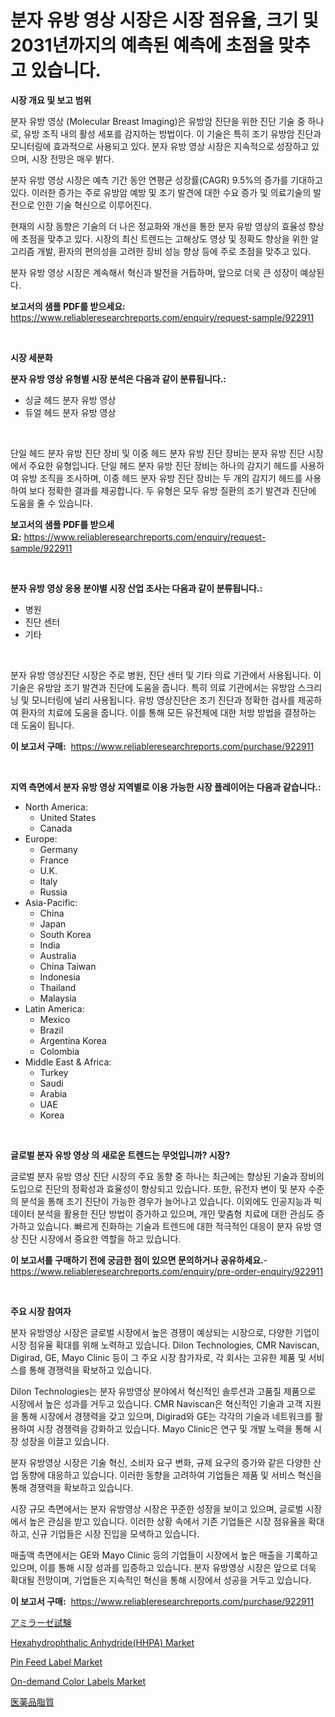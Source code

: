 <p><h1>분자 유방 영상 시장은 시장 점유율, 크기 및 2031년까지의 예측된 예측에 초점을 맞추고 있습니다.</h1></p><p><strong>시장 개요 및 보고 범위</strong></p>
<p><p>분자 유방 영상 (Molecular Breast Imaging)은 유방암 진단을 위한 진단 기술 중 하나로, 유방 조직 내의 활성 세포를 감지하는 방법이다. 이 기술은 특히 조기 유방암 진단과 모니터링에 효과적으로 사용되고 있다. 분자 유방 영상 시장은 지속적으로 성장하고 있으며, 시장 전망은 매우 밝다.</p><p>분자 유방 영상 시장은 예측 기간 동안 연평균 성장률(CAGR) 9.5%의 증가를 기대하고 있다. 이러한 증가는 주로 유방암 예방 및 조기 발견에 대한 수요 증가 및 의료기술의 발전으로 인한 기술 혁신으로 이루어진다.</p><p>현재의 시장 동향은 기술의 더 나은 정교화와 개선을 통한 분자 유방 영상의 효율성 향상에 초점을 맞추고 있다. 시장의 최신 트렌드는 고해상도 영상 및 정확도 향상을 위한 알고리즘 개발, 환자의 편의성을 고려한 장비 성능 향상 등에 주로 초점을 맞추고 있다.</p><p>분자 유방 영상 시장은 계속해서 혁신과 발전을 거듭하며, 앞으로 더욱 큰 성장이 예상된다.</p></p>
<p><strong>보고서의 샘플 PDF를 받으세요:</strong> <a href="https://www.reliableresearchreports.com/enquiry/request-sample/922911">https://www.reliableresearchreports.com/enquiry/request-sample/922911</a></p>
<p>&nbsp;</p>
<p><strong>시장 세분화</strong></p>
<p><strong>분자 유방 영상 유형별 시장 분석은 다음과 같이 분류됩니다.:</strong></p>
<p><ul><li>싱글 헤드 분자 유방 영상</li><li>듀얼 헤드 분자 유방 영상</li></ul></p>
<p>&nbsp;</p>
<p><p>단일 헤드 분자 유방 진단 장비 및 이중 헤드 분자 유방 진단 장비는 분자 유방 진단 시장에서 주요한 유형입니다. 단일 헤드 분자 유방 진단 장비는 하나의 감지기 헤드를 사용하여 유방 조직을 조사하며, 이중 헤드 분자 유방 진단 장비는 두 개의 감지기 헤드를 사용하여 보다 정확한 결과를 제공합니다. 두 유형은 모두 유방 질환의 조기 발견과 진단에 도움을 줄 수 있습니다.</p></p>
<p><strong>보고서의 샘플 PDF를 받으세요:</strong>&nbsp;<a href="https://www.reliableresearchreports.com/enquiry/request-sample/922911">https://www.reliableresearchreports.com/enquiry/request-sample/922911</a></p>
<p>&nbsp;</p>
<p><strong> 분자 유방 영상 응용 분야별 시장 산업 조사는 다음과 같이 분류됩니다.:</strong></p>
<p><ul><li>병원</li><li>진단 센터</li><li>기타</li></ul></p>
<p>&nbsp;</p>
<p><p>분자 유방 영상진단 시장은 주로 병원, 진단 센터 및 기타 의료 기관에서 사용됩니다. 이 기술은 유방암 조기 발견과 진단에 도움을 줍니다. 특히 의료 기관에서는 유방암 스크리닝 및 모니터링에 널리 사용됩니다. 유방 영상진단은 조기 진단과 정확한 검사를 제공하여 환자의 치료에 도움을 줍니다. 이를 통해 모든 유전체에 대한 처방 방법을 결정하는 데 도움이 됩니다.</p></p>
<p><strong>이 보고서 구매:</strong>&nbsp; <a href="https://www.reliableresearchreports.com/purchase/922911">https://www.reliableresearchreports.com/purchase/922911</a></p>
<p>&nbsp;</p>
<p><strong>지역 측면에서 분자 유방 영상 지역별로 이용 가능한 시장 플레이어는 다음과 같습니다.:</strong></p>
<p><ul>
    <li>
        North America:
        <ul>
            <li>United States</li>
            <li>Canada</li>
        </ul>
    </li>
    <li>
        Europe:
        <ul>
            <li>Germany</li>
            <li>France</li>
            <li>U.K.</li>
            <li>Italy</li>
            <li>Russia</li>
        </ul>
    </li>
    <li>
        Asia-Pacific:
        <ul>
            <li>China</li>
            <li>Japan</li>
            <li>South Korea</li>
            <li>India</li>
            <li>Australia</li>
            <li>China Taiwan</li>
            <li>Indonesia</li>
            <li>Thailand</li>
            <li>Malaysia</li>
        </ul>
    </li>
    <li>
        Latin America:
        <ul>
            <li>Mexico</li>
            <li>Brazil</li>
            <li>Argentina Korea</li>
            <li>Colombia</li>
        </ul>
    </li>
    <li>
        Middle East & Africa:
        <ul>
            <li>Turkey</li>
            <li>Saudi</li>
            <li>Arabia</li>
            <li>UAE</li>
            <li>Korea</li>
        </ul>
    </li>
    </ul></p>
<p>&nbsp;</p>
<p><strong>글로벌 분자 유방 영상 의 새로운 트렌드는 무엇입니까? 시장?</strong></p>
<p><p>글로벌 분자 유방 영상 진단 시장의 주요 동향 중 하나는 최근에는 향상된 기술과 장비의 도입으로 진단의 정확성과 효율성이 향상되고 있습니다. 또한, 유전자 변이 및 분자 수준의 분석을 통해 조기 진단이 가능한 경우가 늘어나고 있습니다. 이외에도 인공지능과 빅데이터 분석을 활용한 진단 방법이 증가하고 있으며, 개인 맞춤형 치료에 대한 관심도 증가하고 있습니다. 빠르게 진화하는 기술과 트렌드에 대한 적극적인 대응이 분자 유방 영상 진단 시장에서 중요한 역할을 하고 있습니다.</p></p>
<p><strong>이 보고서를 구매하기 전에 궁금한 점이 있으면 문의하거나 공유하세요.</strong>- <a href="https://www.reliableresearchreports.com/enquiry/pre-order-enquiry/922911">https://www.reliableresearchreports.com/enquiry/pre-order-enquiry/922911</a></p>
<p>&nbsp;</p>
<p><strong>주요 시장 참여자</strong></p>
<p><p>분자 유방영상 시장은 글로벌 시장에서 높은 경쟁이 예상되는 시장으로, 다양한 기업이 시장 점유율 확대를 위해 노력하고 있습니다. Dilon Technologies, CMR Naviscan, Digirad, GE, Mayo Clinic 등이 그 주요 시장 참가자로, 각 회사는 고유한 제품 및 서비스를 통해 경쟁력을 확보하고 있습니다.</p><p>Dilon Technologies는 분자 유방영상 분야에서 혁신적인 솔루션과 고품질 제품으로 시장에서 높은 성과를 거두고 있습니다. CMR Naviscan은 혁신적인 기술과 고객 지원을 통해 시장에서 경쟁력을 갖고 있으며, Digirad와 GE는 각각의 기술과 네트워크를 활용하여 시장 경쟁력을 강화하고 있습니다. Mayo Clinic은 연구 및 개발 노력을 통해 시장 성장을 이끌고 있습니다.</p><p>분자 유방영상 시장은 기술 혁신, 소비자 요구 변화, 규제 요구의 증가와 같은 다양한 산업 동향에 대응하고 있습니다. 이러한 동향을 고려하여 기업들은 제품 및 서비스 혁신을 통해 경쟁력을 확보하고 있습니다.</p><p>시장 규모 측면에서는 분자 유방영상 시장은 꾸준한 성장을 보이고 있으며, 글로벌 시장에서 높은 관심을 받고 있습니다. 이러한 상황 속에서 기존 기업들은 시장 점유율을 확대하고, 신규 기업들은 시장 진입을 모색하고 있습니다.</p><p>매출액 측면에서는 GE와 Mayo Clinic 등의 기업들이 시장에서 높은 매출을 기록하고 있으며, 이를 통해 시장 성과를 입증하고 있습니다. 분자 유방영상 시장은 앞으로 더욱 확대될 전망이며, 기업들은 지속적인 혁신을 통해 시장에서 성공을 거두고 있습니다.</p></p>
<p><strong>이 보고서 구매:</strong>&nbsp;&nbsp;<a href="https://www.reliableresearchreports.com/purchase/922911">https://www.reliableresearchreports.com/purchase/922911</a></p>
<p><p><a href="https://github.com/lababdou/Market-Research-Report-List-2/blob/main/3895676182570.md">アミラーゼ試験</a></p><p><a href="https://issuu.com/reportprime-2/docs/hexahydrophthalic-anhydridehhpa-market-size-2030.p">Hexahydrophthalic Anhydride(HHPA) Market</a></p><p><a href="https://github.com/rahu1506/Market-Research-Report-List-3/blob/main/pin-feed-label-market.md">Pin Feed Label Market</a></p><p><a href="https://github.com/FassouRP/Market-Research-Report-List-3/blob/main/on-demand-color-labels-market.md">On-demand Color Labels Market</a></p><p><a href="https://github.com/mohamedbakry57/Market-Research-Report-List-2/blob/main/7326685182569.md">医薬品脂質</a></p></p>
